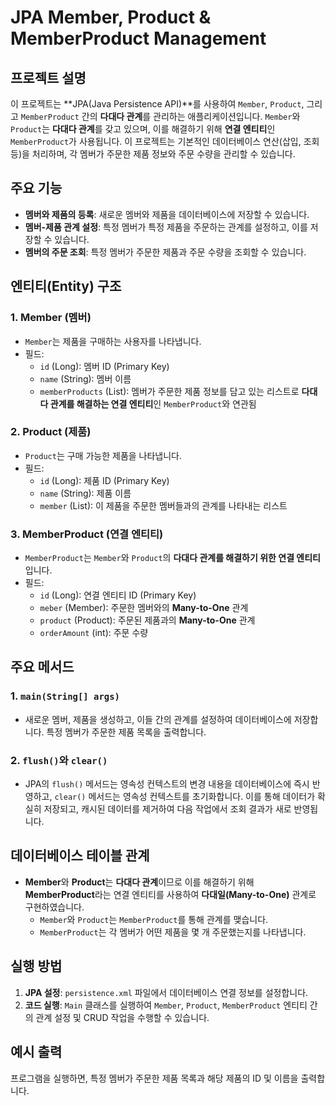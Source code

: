 # JPA Member, Product & MemberProduct Management

## 프로젝트 설명
이 프로젝트는 **JPA(Java Persistence API)**를 사용하여 `Member`, `Product`, 그리고 `MemberProduct` 간의 **다대다 관계**를 관리하는 애플리케이션입니다. `Member`와 `Product`는 **다대다 관계**를 갖고 있으며, 이를 해결하기 위해 **연결 엔티티**인 `MemberProduct`가 사용됩니다. 이 프로젝트는 기본적인 데이터베이스 연산(삽입, 조회 등)을 처리하며, 각 멤버가 주문한 제품 정보와 주문 수량을 관리할 수 있습니다.

## 주요 기능
- **멤버와 제품의 등록**: 새로운 멤버와 제품을 데이터베이스에 저장할 수 있습니다.
- **멤버-제품 관계 설정**: 특정 멤버가 특정 제품을 주문하는 관계를 설정하고, 이를 저장할 수 있습니다.
- **멤버의 주문 조회**: 특정 멤버가 주문한 제품과 주문 수량을 조회할 수 있습니다.

## 엔티티(Entity) 구조
### 1. Member (멤버)
- `Member`는 제품을 구매하는 사용자를 나타냅니다.
- 필드:
  - `id` (Long): 멤버 ID (Primary Key)
  - `name` (String): 멤버 이름
  - `memberProducts` (List<MemberProduct>): 멤버가 주문한 제품 정보를 담고 있는 리스트로 **다대다 관계를 해결하는 연결 엔티티**인 `MemberProduct`와 연관됨

### 2. Product (제품)
- `Product`는 구매 가능한 제품을 나타냅니다.
- 필드:
  - `id` (Long): 제품 ID (Primary Key)
  - `name` (String): 제품 이름
  - `member` (List<MemberProduct>): 이 제품을 주문한 멤버들과의 관계를 나타내는 리스트

### 3. MemberProduct (연결 엔티티)
- `MemberProduct`는 `Member`와 `Product`의 **다대다 관계를 해결하기 위한 연결 엔티티**입니다.
- 필드:
  - `id` (Long): 연결 엔티티 ID (Primary Key)
  - `meber` (Member): 주문한 멤버와의 **Many-to-One** 관계
  - `product` (Product): 주문된 제품과의 **Many-to-One** 관계
  - `orderAmount` (int): 주문 수량

## 주요 메서드
### 1. `main(String[] args)`
- 새로운 멤버, 제품을 생성하고, 이들 간의 관계를 설정하여 데이터베이스에 저장합니다. 특정 멤버가 주문한 제품 목록을 출력합니다.

### 2. `flush()`와 `clear()`
- JPA의 `flush()` 메서드는 영속성 컨텍스트의 변경 내용을 데이터베이스에 즉시 반영하고, `clear()` 메서드는 영속성 컨텍스트를 초기화합니다. 이를 통해 데이터가 확실히 저장되고, 캐시된 데이터를 제거하여 다음 작업에서 조회 결과가 새로 반영됩니다.

## 데이터베이스 테이블 관계
- **Member**와 **Product**는 **다대다 관계**이므로 이를 해결하기 위해 **MemberProduct**라는 연결 엔티티를 사용하여 **다대일(Many-to-One)** 관계로 구현하였습니다.
  - `Member`와 `Product`는 `MemberProduct`를 통해 관계를 맺습니다.
  - `MemberProduct`는 각 멤버가 어떤 제품을 몇 개 주문했는지를 나타냅니다.

## 실행 방법
1. **JPA 설정**: `persistence.xml` 파일에서 데이터베이스 연결 정보를 설정합니다.
2. **코드 실행**: `Main` 클래스를 실행하여 `Member`, `Product`, `MemberProduct` 엔티티 간의 관계 설정 및 CRUD 작업을 수행할 수 있습니다.

## 예시 출력
프로그램을 실행하면, 특정 멤버가 주문한 제품 목록과 해당 제품의 ID 및 이름을 출력합니다.
